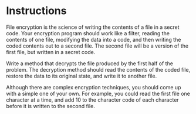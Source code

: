 # Instructions  

File encryption is the science of writing the contents of a file in a secret code. Your encryption program should work like a filter, reading the contents of one file, modifying the data into a code, and then writing the coded contents out to a second file. The second file will be a version of the first file, but written in a secret code.

Write a method that decrypts the file produced by the first half of the problem. The decryption method should read the contents of the coded file, restore the data to its original state, and write it to another file.

Although there are complex encryption techniques, you should come up with a simple one of your own. For example, you could read the first file one character at a time, and add 10 to the character code of each character before it is written to the second file.